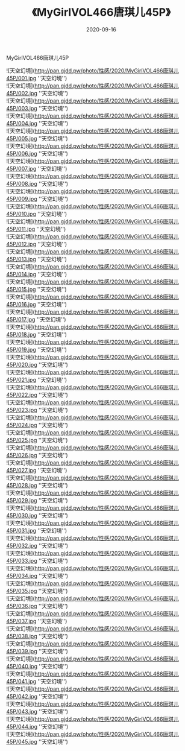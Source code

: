 ﻿---
layout: post
title:  《MyGirlVOL466唐琪儿45P》
date:   2020-09-16
img: http://pan.gjdd.pw/photo/性感/2020/MyGirlVOL466唐琪儿45P/000.jpg
categories: [美女, 性感, 泳衣]
---

MyGirlVOL466唐琪儿45P



![天空幻境](http://pan.gjdd.pw/photo/性感/2020/MyGirlVOL466唐琪儿45P/001.jpg ''天空幻境'') <br>
![天空幻境](http://pan.gjdd.pw/photo/性感/2020/MyGirlVOL466唐琪儿45P/002.jpg ''天空幻境'') <br>
![天空幻境](http://pan.gjdd.pw/photo/性感/2020/MyGirlVOL466唐琪儿45P/003.jpg ''天空幻境'') <br>
![天空幻境](http://pan.gjdd.pw/photo/性感/2020/MyGirlVOL466唐琪儿45P/004.jpg ''天空幻境'') <br>
![天空幻境](http://pan.gjdd.pw/photo/性感/2020/MyGirlVOL466唐琪儿45P/005.jpg ''天空幻境'') <br>
![天空幻境](http://pan.gjdd.pw/photo/性感/2020/MyGirlVOL466唐琪儿45P/006.jpg ''天空幻境'') <br>
![天空幻境](http://pan.gjdd.pw/photo/性感/2020/MyGirlVOL466唐琪儿45P/007.jpg ''天空幻境'') <br>
![天空幻境](http://pan.gjdd.pw/photo/性感/2020/MyGirlVOL466唐琪儿45P/008.jpg ''天空幻境'') <br>
![天空幻境](http://pan.gjdd.pw/photo/性感/2020/MyGirlVOL466唐琪儿45P/009.jpg ''天空幻境'') <br>
![天空幻境](http://pan.gjdd.pw/photo/性感/2020/MyGirlVOL466唐琪儿45P/010.jpg ''天空幻境'') <br>
![天空幻境](http://pan.gjdd.pw/photo/性感/2020/MyGirlVOL466唐琪儿45P/011.jpg ''天空幻境'') <br>
![天空幻境](http://pan.gjdd.pw/photo/性感/2020/MyGirlVOL466唐琪儿45P/012.jpg ''天空幻境'') <br>
![天空幻境](http://pan.gjdd.pw/photo/性感/2020/MyGirlVOL466唐琪儿45P/013.jpg ''天空幻境'') <br>
![天空幻境](http://pan.gjdd.pw/photo/性感/2020/MyGirlVOL466唐琪儿45P/014.jpg ''天空幻境'') <br>
![天空幻境](http://pan.gjdd.pw/photo/性感/2020/MyGirlVOL466唐琪儿45P/015.jpg ''天空幻境'') <br>
![天空幻境](http://pan.gjdd.pw/photo/性感/2020/MyGirlVOL466唐琪儿45P/016.jpg ''天空幻境'') <br>
![天空幻境](http://pan.gjdd.pw/photo/性感/2020/MyGirlVOL466唐琪儿45P/017.jpg ''天空幻境'') <br>
![天空幻境](http://pan.gjdd.pw/photo/性感/2020/MyGirlVOL466唐琪儿45P/018.jpg ''天空幻境'') <br>
![天空幻境](http://pan.gjdd.pw/photo/性感/2020/MyGirlVOL466唐琪儿45P/019.jpg ''天空幻境'') <br>
![天空幻境](http://pan.gjdd.pw/photo/性感/2020/MyGirlVOL466唐琪儿45P/020.jpg ''天空幻境'') <br>
![天空幻境](http://pan.gjdd.pw/photo/性感/2020/MyGirlVOL466唐琪儿45P/021.jpg ''天空幻境'') <br>
![天空幻境](http://pan.gjdd.pw/photo/性感/2020/MyGirlVOL466唐琪儿45P/022.jpg ''天空幻境'') <br>
![天空幻境](http://pan.gjdd.pw/photo/性感/2020/MyGirlVOL466唐琪儿45P/023.jpg ''天空幻境'') <br>
![天空幻境](http://pan.gjdd.pw/photo/性感/2020/MyGirlVOL466唐琪儿45P/024.jpg ''天空幻境'') <br>
![天空幻境](http://pan.gjdd.pw/photo/性感/2020/MyGirlVOL466唐琪儿45P/025.jpg ''天空幻境'') <br>
![天空幻境](http://pan.gjdd.pw/photo/性感/2020/MyGirlVOL466唐琪儿45P/026.jpg ''天空幻境'') <br>
![天空幻境](http://pan.gjdd.pw/photo/性感/2020/MyGirlVOL466唐琪儿45P/027.jpg ''天空幻境'') <br>
![天空幻境](http://pan.gjdd.pw/photo/性感/2020/MyGirlVOL466唐琪儿45P/028.jpg ''天空幻境'') <br>
![天空幻境](http://pan.gjdd.pw/photo/性感/2020/MyGirlVOL466唐琪儿45P/029.jpg ''天空幻境'') <br>
![天空幻境](http://pan.gjdd.pw/photo/性感/2020/MyGirlVOL466唐琪儿45P/030.jpg ''天空幻境'') <br>
![天空幻境](http://pan.gjdd.pw/photo/性感/2020/MyGirlVOL466唐琪儿45P/031.jpg ''天空幻境'') <br>
![天空幻境](http://pan.gjdd.pw/photo/性感/2020/MyGirlVOL466唐琪儿45P/032.jpg ''天空幻境'') <br>
![天空幻境](http://pan.gjdd.pw/photo/性感/2020/MyGirlVOL466唐琪儿45P/033.jpg ''天空幻境'') <br>
![天空幻境](http://pan.gjdd.pw/photo/性感/2020/MyGirlVOL466唐琪儿45P/034.jpg ''天空幻境'') <br>
![天空幻境](http://pan.gjdd.pw/photo/性感/2020/MyGirlVOL466唐琪儿45P/035.jpg ''天空幻境'') <br>
![天空幻境](http://pan.gjdd.pw/photo/性感/2020/MyGirlVOL466唐琪儿45P/036.jpg ''天空幻境'') <br>
![天空幻境](http://pan.gjdd.pw/photo/性感/2020/MyGirlVOL466唐琪儿45P/037.jpg ''天空幻境'') <br>
![天空幻境](http://pan.gjdd.pw/photo/性感/2020/MyGirlVOL466唐琪儿45P/038.jpg ''天空幻境'') <br>
![天空幻境](http://pan.gjdd.pw/photo/性感/2020/MyGirlVOL466唐琪儿45P/039.jpg ''天空幻境'') <br>
![天空幻境](http://pan.gjdd.pw/photo/性感/2020/MyGirlVOL466唐琪儿45P/040.jpg ''天空幻境'') <br>
![天空幻境](http://pan.gjdd.pw/photo/性感/2020/MyGirlVOL466唐琪儿45P/041.jpg ''天空幻境'') <br>
![天空幻境](http://pan.gjdd.pw/photo/性感/2020/MyGirlVOL466唐琪儿45P/042.jpg ''天空幻境'') <br>
![天空幻境](http://pan.gjdd.pw/photo/性感/2020/MyGirlVOL466唐琪儿45P/043.jpg ''天空幻境'') <br>
![天空幻境](http://pan.gjdd.pw/photo/性感/2020/MyGirlVOL466唐琪儿45P/044.jpg ''天空幻境'') <br>
![天空幻境](http://pan.gjdd.pw/photo/性感/2020/MyGirlVOL466唐琪儿45P/045.jpg ''天空幻境'') <br>